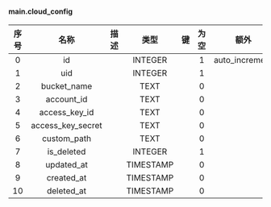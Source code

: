 #### main.cloud_config 

| 序号 | 名称 | 描述 | 类型 | 键 | 为空 | 额外 | 默认值 |
| :--: | :--: | :--: | :--: | :--: | :--: | :--: | :--: |
| 0 | id |  | INTEGER |  | 1 | auto_increment |  |
| 1 | uid |  | INTEGER |  | 1 |  | 0 |
| 2 | bucket_name |  | TEXT |  | 0 |  | '' |
| 3 | account_id |  | TEXT |  | 0 |  | '' |
| 4 | access_key_id |  | TEXT |  | 0 |  | '' |
| 5 | access_key_secret |  | TEXT |  | 0 |  | '' |
| 6 | custom_path |  | TEXT |  | 0 |  | '' |
| 7 | is_deleted |  | INTEGER |  | 1 |  | 0 |
| 8 | updated_at |  | TIMESTAMP |  | 0 |  | NULL |
| 9 | created_at |  | TIMESTAMP |  | 0 |  | NULL |
| 10 | deleted_at |  | TIMESTAMP |  | 0 |  | NULL |
